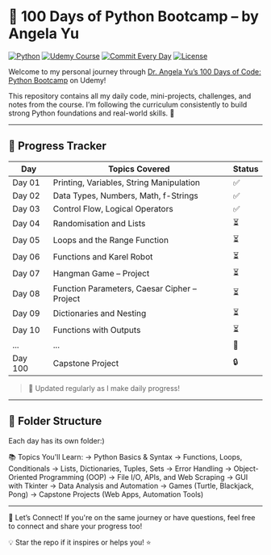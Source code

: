 # 🐍 100 Days of Python Bootcamp – by Angela Yu

[![Python](https://img.shields.io/badge/Python-3.x-blue?logo=python)](https://www.python.org/)
[![Udemy Course](https://img.shields.io/badge/Udemy-Angela%20Yu's%20Bootcamp-purple?logo=Udemy)](https://www.udemy.com/course/100-days-of-code/)
[![Commit Every Day](https://img.shields.io/badge/Commit-Every%20Day-brightgreen?logo=github)](https://github.com/)
[![License](https://img.shields.io/badge/License-MIT-yellow.svg)](LICENSE)


Welcome to my personal journey through [Dr. Angela Yu’s 100 Days of Code: Python Bootcamp](https://www.udemy.com/course/100-days-of-code/) on Udemy!

This repository contains all my daily code, mini-projects, challenges, and notes from the course. I’m following the curriculum consistently to build strong Python foundations and real-world skills. 💪

---

## 📅 Progress Tracker

| Day  | Topics Covered                                      | Status |
|------|-----------------------------------------------------|--------|
| Day 01 | Printing, Variables, String Manipulation           | ✅     |
| Day 02 | Data Types, Numbers, Math, f-Strings               | ✅     |
| Day 03 | Control Flow, Logical Operators                    | ✅     |
| Day 04 | Randomisation and Lists                            | ⏳     |
| Day 05 | Loops and the Range Function                       | ⏳     |
| Day 06 | Functions and Karel Robot                          | ⏳     |
| Day 07 | Hangman Game – Project                             | ⏳     |
| Day 08 | Function Parameters, Caesar Cipher – Project       | ⏳     |
| Day 09 | Dictionaries and Nesting                           | ⏳     |
| Day 10 | Functions with Outputs                             | ⏳     |
| ...    | ...                                                 | 🚧     |
| Day 100 | Capstone Project                                   | 🔒     |

> 🔁 Updated regularly as I make daily progress!

---

## 📁 Folder Structure

Each day has its own folder:)

📚 Topics You'll Learn:
->  Python Basics & Syntax
->  Functions, Loops, Conditionals
->  Lists, Dictionaries, Tuples, Sets
->  Error Handling
->  Object-Oriented Programming (OOP)
->  File I/O, APIs, and Web Scraping
->  GUI with Tkinter
->  Data Analysis and Automation
->  Games (Turtle, Blackjack, Pong)
->  Capstone Projects (Web Apps, Automation Tools)

---

🏁 Let’s Connect!
If you're on the same journey or have questions, feel free to connect and share your progress too!

💡 Star the repo if it inspires or helps you! ⭐
